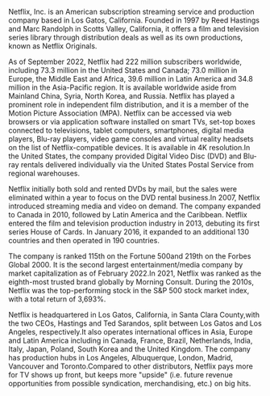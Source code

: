 Netflix, Inc. is an American subscription streaming service and production company based in Los Gatos, California. Founded in 1997 by Reed Hastings and Marc Randolph in Scotts Valley, California, it offers a film and television series library through distribution deals as well as its own productions, known as Netflix Originals.

As of September 2022, Netflix had 222 million subscribers worldwide, including 73.3 million in the United States and Canada; 73.0 million in Europe, the Middle East and Africa, 39.6 million in Latin America and 34.8 million in the Asia-Pacific region. It is available worldwide aside from Mainland China, Syria, North Korea, and Russia. Netflix has played a prominent role in independent film distribution, and it is a member of the Motion Picture Association (MPA).
Netflix can be accessed via web browsers or via application software installed on smart TVs, set-top boxes connected to televisions, tablet computers, smartphones, digital media players, Blu-ray players, video game consoles and virtual reality headsets on the list of Netflix-compatible devices. It is available in 4K resolution.In the United States, the company provided Digital Video Disc (DVD) and Blu-ray rentals delivered individually via the United States Postal Service from regional warehouses.

Netflix initially both sold and rented DVDs by mail, but the sales were eliminated within a year to focus on the DVD rental business.In 2007, Netflix introduced streaming media and video on demand. The company expanded to Canada in 2010, followed by Latin America and the Caribbean. Netflix entered the film and television production industry in 2013, debuting its first series House of Cards. In January 2016, it expanded to an additional 130 countries and then operated in 190 countries.

The company is ranked 115th on the Fortune 500and 219th on the Forbes Global 2000. It is the second largest entertainment/media company by market capitalization as of February 2022.In 2021, Netflix was ranked as the eighth-most trusted brand globally by Morning Consult. During the 2010s, Netflix was the top-performing stock in the S&P 500 stock market index, with a total return of 3,693%.

 Netflix is headquartered in Los Gatos, California, in Santa Clara County,with the two CEOs, Hastings and Ted Sarandos, split between Los Gatos and Los Angeles, respectively.It also operates international offices in Asia, Europe and Latin America including in Canada, France, Brazil, Netherlands, India, Italy, Japan, Poland, South Korea and the United Kingdom. The company has production hubs in Los Angeles, Albuquerque, London, Madrid, Vancouver and Toronto.Compared to other distributors, Netflix pays more for TV shows up front, but keeps more "upside" (i.e. future revenue opportunities from possible syndication, merchandising, etc.) on big hits.